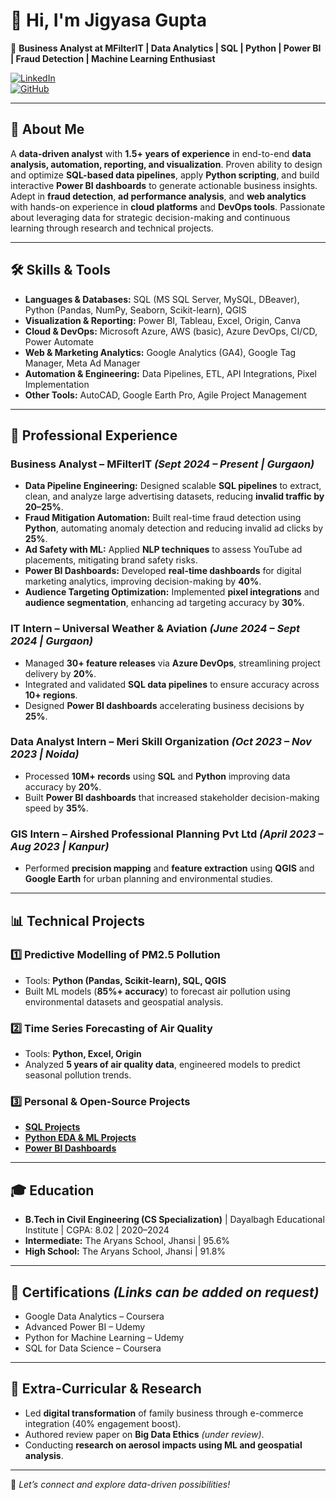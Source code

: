 # 👋 Hi, I'm **Jigyasa Gupta**

📍 **Business Analyst at MFilterIT | Data Analytics | SQL | Python | Power BI | Fraud Detection | Machine Learning Enthusiast**

[![LinkedIn](https://img.shields.io/badge/LinkedIn-blue?style=flat&logo=linkedin&labelColor=blue)](https://www.linkedin.com/in/jigyasa-gupta17/)  
[![GitHub](https://img.shields.io/badge/GitHub-black?style=flat&logo=github)](https://github.com/JigyasaGupta17)

---

## 🚀 About Me

A **data-driven analyst** with **1.5+ years of experience** in end-to-end **data analysis, automation, reporting, and visualization**. Proven ability to design and optimize **SQL-based data pipelines**, apply **Python scripting**, and build interactive **Power BI dashboards** to generate actionable business insights. Adept in **fraud detection**, **ad performance analysis**, and **web analytics** with hands-on experience in **cloud platforms** and **DevOps tools**. Passionate about leveraging data for strategic decision-making and continuous learning through research and technical projects.

---

## 🛠 Skills & Tools

- **Languages & Databases:** SQL (MS SQL Server, MySQL, DBeaver), Python (Pandas, NumPy, Seaborn, Scikit-learn), QGIS
- **Visualization & Reporting:** Power BI, Tableau, Excel, Origin, Canva
- **Cloud & DevOps:** Microsoft Azure, AWS (basic), Azure DevOps, CI/CD, Power Automate
- **Web & Marketing Analytics:** Google Analytics (GA4), Google Tag Manager, Meta Ad Manager
- **Automation & Engineering:** Data Pipelines, ETL, API Integrations, Pixel Implementation
- **Other Tools:** AutoCAD, Google Earth Pro, Agile Project Management

---

## 💼 Professional Experience

### **Business Analyst – MFilterIT** *(Sept 2024 – Present | Gurgaon)*

- **Data Pipeline Engineering:** Designed scalable **SQL pipelines** to extract, clean, and analyze large advertising datasets, reducing **invalid traffic by 20–25%**.
- **Fraud Mitigation Automation:** Built real-time fraud detection using **Python**, automating anomaly detection and reducing invalid ad clicks by **25%**.
- **Ad Safety with ML:** Applied **NLP techniques** to assess YouTube ad placements, mitigating brand safety risks.
- **Power BI Dashboards:** Developed **real-time dashboards** for digital marketing analytics, improving decision-making by **40%**.
- **Audience Targeting Optimization:** Implemented **pixel integrations** and **audience segmentation**, enhancing ad targeting accuracy by **30%**.

### **IT Intern – Universal Weather & Aviation** *(June 2024 – Sept 2024 | Gurgaon)*

- Managed **30+ feature releases** via **Azure DevOps**, streamlining project delivery by **20%**.
- Integrated and validated **SQL data pipelines** to ensure accuracy across **10+ regions**.
- Designed **Power BI dashboards** accelerating business decisions by **25%**.

### **Data Analyst Intern – Meri Skill Organization** *(Oct 2023 – Nov 2023 | Noida)*

- Processed **10M+ records** using **SQL** and **Python** improving data accuracy by **20%**.
- Built **Power BI dashboards** that increased stakeholder decision-making speed by **35%**.

### **GIS Intern – Airshed Professional Planning Pvt Ltd** *(April 2023 – Aug 2023 | Kanpur)*

- Performed **precision mapping** and **feature extraction** using **QGIS** and **Google Earth** for urban planning and environmental studies.

---

## 📊 Technical Projects

### **1️⃣ Predictive Modelling of PM2.5 Pollution**
- Tools: **Python (Pandas, Scikit-learn), SQL, QGIS**
- Built ML models (**85%+ accuracy**) to forecast air pollution using environmental datasets and geospatial analysis.

### **2️⃣ Time Series Forecasting of Air Quality**
- Tools: **Python, Excel, Origin**
- Analyzed **5 years of air quality data**, engineered models to predict seasonal pollution trends.

### **3️⃣ Personal & Open-Source Projects**
- [**SQL Projects**](https://github.com/JigyasaGupta17/SQL-Projects)
- [**Python EDA & ML Projects**](https://github.com/JigyasaGupta17/Python-EDA-Projects)
- [**Power BI Dashboards**](https://github.com/JigyasaGupta17/My-Data-Visualization-Projects)

---

## 🎓 Education

- **B.Tech in Civil Engineering (CS Specialization)** | Dayalbagh Educational Institute | CGPA: 8.02 | 2020–2024
- **Intermediate:** The Aryans School, Jhansi | 95.6%
- **High School:** The Aryans School, Jhansi | 91.8%

---

## 📜 Certifications *(Links can be added on request)*

- Google Data Analytics – Coursera
- Advanced Power BI – Udemy
- Python for Machine Learning – Udemy
- SQL for Data Science – Coursera

---

## 🌟 Extra-Curricular & Research

- Led **digital transformation** of family business through e-commerce integration (40% engagement boost).
- Authored review paper on **Big Data Ethics** *(under review)*.
- Conducting **research on aerosol impacts using ML and geospatial analysis**.

---

📩 *Let’s connect and explore data-driven possibilities!*
